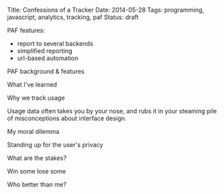 Title: Confessions of a Tracker
Date: 2014-05-28
Tags: programming, javascript, analytics, tracking, paf
Status: draft

PAF features:

 - report to several backends
 - simplified reporting
 - url-based automation

PAF background & features

What I've learned

Why we track usage

Usage data often takes you by your nose, and rubs it in your steaming pile of
misconceptions about interface design.

My moral dilemma

Standing up for the user's privacy

What are the stakes?

Win some lose some

Who better than me?
